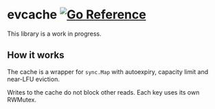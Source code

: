 # evcache [![Go Reference](https://pkg.go.dev/badge/github.com/mgnsk/evcache.svg)](https://pkg.go.dev/github.com/mgnsk/evcache)

This library is a work in progress.

## How it works

The cache is a wrapper for `sync.Map` with autoexpiry, capacity limit and near-LFU eviction.

Writes to the cache do not block other reads. Each key uses its own RWMutex.
